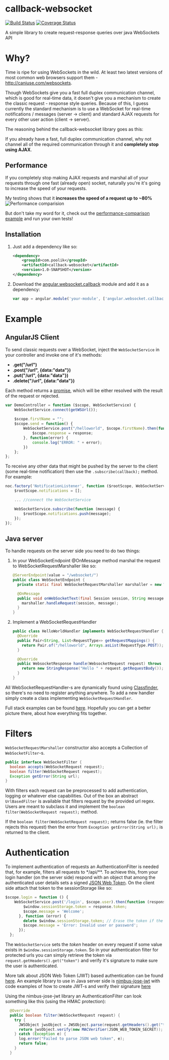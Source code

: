 callback-websocket
==================

[![Build Status](https://travis-ci.org/poolik/callback-websocket.svg?branch=master)](https://travis-ci.org/poolik/callback-websocket)
[![Coverage Status](https://coveralls.io/repos/poolik/callback-websocket/badge.png?branch=master)](https://coveralls.io/r/poolik/callback-websocket?branch=master)

A simple library to create request-response queries over java WebSockets API
# Why?

Time is ripe for using WebSockets in the wild. At least two latest versions of most common web browsers support them - http://caniuse.com/websockets.

Though WebSockets give you a fast full duplex communication channel, which is good for real-time data,
it doesn't give you a mechanism to create the classic request - response style queries. Because of this,
I guess currently the standard mechanism is to use a WebSocket for real-time notifications / messages (server -> client)
and standard AJAX requests for every other user action (client -> server).

The reasoning behind the callback-websocket library goes as this: 

If you already have a fast, full duplex communication channel, why not channel all of the required communication through it and **completely stop using AJAX**.

## Performance
If you completely stop making AJAX requests and marshal all of your requests through one fast (already open) socket, naturally you're it's going to increase the speed of your requests.

My testing shows that it **increases the speed of a request up to ~80%**
![Performance comparision](http://f.cl.ly/items/2O290L3A3C1Q3O3S3e1Z/performance_comparison_large.png)

But don't take my word for it, check out the [performance-comparison example](https://github.com/poolik/callback-websocket-examples/tree/master/performance-comparison) and run your own tests!

## Installation
1. Just add a dependency like so:

    ```xml
    <dependency>
        <groupId>com.poolik</groupId>
        <artifactId>callback-websocket</artifactId>
        <version>1.0-SNAPSHOT</version>
    </dependency>
    ```
2. Download the [angular.websocket.callback](https://github.com/poolik/callback-websocket/blob/master/src/main/js/angular-websocket-callback.js?raw=true) module and add it as a dependency:

    ```javascript
    var app = angular.module('your-module', ['angular.websocket.callback']);
    ```
    
# Example
## AngularJS Client

To send classic requests over a WebSocket, inject the ```WebSocketService``` in your controller
and invoke one of it's methods:
* **.get("/url")** 
* **.post("/url", {data:"data"})**
* **.put("/url", {data:"data"})** 
* **.delete("/url", {data:"data"})** 

Each method returns a [promise](http://docs.angularjs.org/api/ng.$q), which will be either
resolved with the result of the request or rejected.

```javascript
var DemoController = function ($scope, WebSocketService) {
    WebSocketService.connect(getWSUrl());
    
    $scope.firstName = "";
    $scope.send = function() {
        WebSocketService.post("/helloworld", $scope.firstName).then(function(response) {
            $scope.response = response;
        }, function(error) {
            console.log("ERROR: " + error);
        })
    };
};
```

To receive any other data that might be pushed by the server to the client (some real-time notification) then use the
```.subscribe(callback);``` method. For example:

```javascript
noc.factory('NotificationListener', function ($rootScope, WebSocketService) {
    $rootScope.notifications = [];

    ... //connect the WebSocketService

    WebSocketService.subscribe(function (message) {
        $rootScope.notifications.push(message);
    });
});
```

## Java server

To handle requests on the server side you need to do two things:

1. In your WebSocketEndpoint @OnMessage method marshal the request to WebSocketRequestMarshaller like so:

    ```java
    @ServerEndpoint(value = "/websocket/")
    public class WebSocketEndpoint {
      private static final WebSocketRequestMarshaller marshaller = new WebSocketRequestMarshaller();
    
      @OnMessage
      public void onWebSocketText(final Session session, String message) {
        marshaller.handleRequest(session, message);
      }
    }
    ```

2. Implement a WebSocketRequestHandler 

    ```java
    public class HelloWorldHandler implements WebSocketRequestHandler {
      @Override
      public Pair<String, List<RequestType>> getRequestMappings() {
        return Pair.of("/helloworld", Arrays.asList(RequestType.POST));
      }
    
      @Override
      public WebsocketResponse handle(WebsocketRequest request) throws Exception {
        return new StringResponse("Hello " + request.getRequestBody());
      }
    }
    ```

All WebSocketRequestHandler-s are dynamically found using [Classfinder](https://github.com/poolik/classfinder), so there's no need to register anything anywhere.
To add a new handler simply create a class implementing ```WebSocketRequestHandler```.
    
Full stack examples can be found [here](https://github.com/poolik/callback-websocket-examples).
Hopefully you can get a better picture there, about how everything fits together.

# Filters

```WebSocketRequestMarshaller``` constructor also accepts a Collection of ```WebSocketFilter```-s.
```java
public interface WebSocketFilter {
  boolean accepts(WebSocketRequest request);
  boolean filter(WebSocketRequest request);
  Exception getError(String url);
}
```
With filters each request can be preprocessed to add authentication, logging or whatever else capabilities.
Out of the box an abstract ```UrlBasedFilter``` is available that filters request by the provided url regex.
Users are meant to subclass it and implement the ```boolean filter(WebSocketRequest request);``` method.

If the ```boolean filter(WebSocketRequest request);``` returns false
(ie. the filter rejects this request) then the error from ```Exception getError(String url);```
is returned to the client.

# Authentication

To implement authentication of requests an AuthenticationFilter is needed that,
for example, filters all requests to */api/**. To achieve this, from your login handler (on the server side)
respond with an object that among the authenticated user details sets a signed
[JSON Web Token](http://self-issued.info/docs/draft-ietf-oauth-json-web-token.html).
On the client side attach that token to the sessionStorage like so:

```javascript
$scope.login = function () {
    WebSocketService.post('/login', $scope.user).then(function (response) {
        $window.sessionStorage.token = response.token;
        $scope.message = 'Welcome';
      }, function (error) {
        delete $window.sessionStorage.token; // Erase the token if the user fails to log in
        $scope.message = 'Error: Invalid user or password';
      });
  };
```

The ```WebSocketService``` sets the *token* header on every request if some value exists in
```$window.sessionStorage.token```. So in your authentication filter for protected urls you can
simply retrieve the token via ```request.getHeaders().get("token")``` and verify it's signature
to make sure the user is authenticated.

More talk about JSON Web Token (JWT) based authentication can be found
[here](https://auth0.com/blog/2014/01/07/angularjs-authentication-with-cookies-vs-token/).
An example library to use in Java server side is
[nimbus-jose-jwt](http://connect2id.com/products/nimbus-jose-jwt) with code examples of how to
create JWT-s and verify their signature [here](http://connect2id.com/products/nimbus-jose-jwt/examples/jws-with-hmac)

Using the nimbus-jose-jwt library an AuthenticationFilter can look something like this
(using the HMAC protection):
```java
  @Override
  public boolean filter(WebSocketRequest request) {
    try {
      JWSObject jwsObject = JWSObject.parse(request.getHeaders().get("token"));
      return jwsObject.verify(new MACVerifier(JSON_WEB_TOKEN_SECRET));
    } catch (Exception e) {
      log.error("Failed to parse JSON web token", e);
      return false;
    }
  }
```
